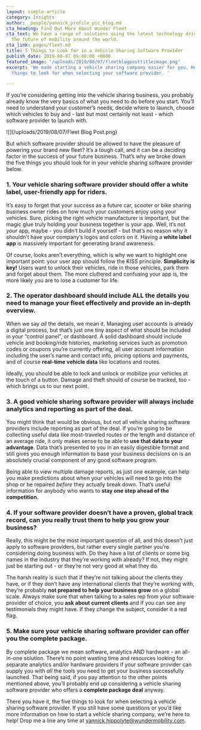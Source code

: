 ```yaml
---
layout: simple-article
category: Insights
author: _people/yannick_profile_pic_blog.md
cta_heading: Find Out More About Wunder Fleet
cta_text: We have a range of solutions using the latest technology driving forward
  the future of mobility around the world.
cta_link: pages/fleet.md
title: 5 Things to Look for in a Vehicle Sharing Software Provider
publish_date: 2019-08-07 09:00:00 +0000
featured_image: "/uploads/2019/08/07/fleetblogposttitleimage.png"
excerpt: 'We made starting a vehicle sharing company easier for you. Here are five
  things to look for when selecting your software provider. '

---
```

If you’re considering getting into the vehicle sharing business, you probably already know the very basics of what you need to do before you start. You’ll need to understand your customer’s needs, decide where to launch, choose which vehicles to buy and - last but most certainly not least - which software provider to launch with.

![](/uploads/2019/08/07/Fleet Blog Post.png)

But which software provider should be allowed to have the pleasure of powering your brand new fleet? It’s a tough call, and it can be a deciding factor in the success of your future business. That’s why we broke down the five things you should look for in your vehicle sharing software provider below.

### 1. Your vehicle sharing software provider should offer a white label, user-friendly app for riders.

It’s easy to forget that your success as a future car, scooter or bike sharing business owner rides on how much your customers enjoy using your vehicles. Sure, picking the right vehicle manufacturer is important, but the magic glue truly holding your business together is your app. Well, it’s not _your_ app, maybe - you didn’t build it yourself - but that’s no reason why it shouldn’t have your company’s logos and colors on it. Having a **white label app** is massively important for generating brand awareness.

Of course, looks aren’t everything, which is why we want to highlight one important point: your user app should follow the KISS principle. **Simplicity is key!** Users want to unlock their vehicles, ride in those vehicles, park them and forget about them. The more cluttered and confusing your app is, the more likely you are to lose a customer for life.

### 2. The operator dashboard should include ALL the details you need to manage your fleet effectively and provide an in-depth overview.

When we say _all_ the details, we mean it. Managing user accounts is already a digital process, but that’s just one tiny aspect of what should be included in your “control panel”, or dashboard. A solid dashboard should include vehicle and booking/ride histories, marketing services such as promotion codes or coupons you’re currently offering, all user account information including the user’s name and contact info, pricing options and payments, and of course **real-time vehicle data** like locations and routes.

Ideally, you should be able to lock and unlock or mobilize your vehicles at the touch of a button. Damage and theft should of course be tracked, too - which brings us to our next point.

### 3. A good vehicle sharing software provider will always include analytics and reporting as part of the deal.

You might think that would be obvious, but not all vehicle sharing software providers include reporting as part of the deal. If you’re going to be collecting useful data like most-traveled routes or the length and distance of an average ride, it only makes sense to be able to **use that data to your advantage**. Data that’s presented to you in an easily digestible format and still gives you enough information to base your business decisions on is an absolutely crucial component of any good software program.

Being able to view multiple damage reports, as just one example, can help you make predictions about when your vehicles will need to go into the shop or be repaired _before_ they actually break down. That’s useful information for anybody who wants to **stay one step ahead of the competition.**

### 4. If your software provider doesn’t have a proven, global track record, can you really trust them to help you grow your business?

Really, this might be the most important question of all, and this doesn’t just apply to software providers, but rather every single partner you’re considering doing business with. Do they have a list of clients or some big names in the industry that they’re working with already? If not, they might just be starting out - or they’re not very good at what they do.

The harsh reality is such that if they’re not talking about the clients they have, or if they don’t have any international clients that they’re working with, they’re probably **not prepared to help your business grow** on a global scale. Always make sure that when talking to a sales rep from your software provider of choice, you **ask about current clients** and if you can see any testimonials they might have. If they change the subject, consider it a red flag.

### 5. Make sure your vehicle sharing software provider can offer you the complete package.

By complete package we mean software, analytics AND hardware - an all-in-one solution. There’s no point wasting time and resources looking for separate analytics and/or hardware providers if your software provider can supply you with _all_ the tools you need to get your business successfully launched. That being said, if you pay attention to the other points mentioned above, you’ll probably end up considering a vehicle sharing software provider who offers a **complete package deal** anyway.

There you have it, the five things to look for when selecting a vehicle sharing software provider. If you still have some questions or you’d like more information on how to start a vehicle sharing company, we’re here to help! Drop me a line any time at yannick.hippolyte@wundermobility.com.